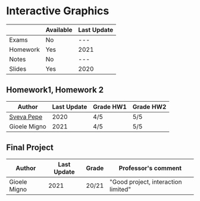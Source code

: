 # Interactive Graphics

|          | Available | Last Update |
| -------- | --------- | ----------- |
| Exams    | No        | ---         |
| Homework | Yes       | 2021        |
| Notes    | No        | ---         |
| Slides   | Yes       | 2020        |

## Homework1, Homework 2

| Author                                   | Last Update | Grade HW1 | Grade HW2 |
| ---------------------------------------- | ----------- | --------- | --------- |
| [Sveva Pepe](https://github.com/pepes97) | 2020        | 4/5       | 5/5       |
| Gioele Migno                             | 2021        | 4/5       | 5/5       |

## Final Project

| Author       | Last Update | Grade | Professor's comment                 |
| ------------ | ----------- | ----- | ----------------------------------- |
| Gioele Migno | 2021        | 20/21 | "Good project, interaction limited" |
